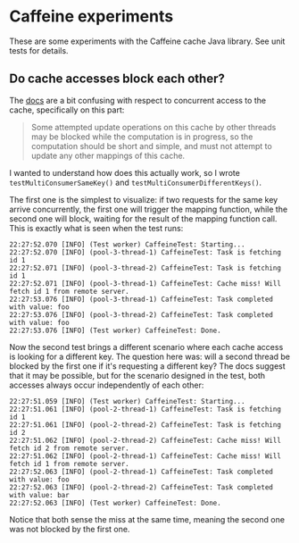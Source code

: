 
# Caffeine experiments

These are some experiments with the Caffeine cache Java library. See unit tests for details.

## Do cache accesses block each other?

The [docs](https://www.javadoc.io/doc/com.github.ben-manes.caffeine/caffeine/2.9.2/com/github/benmanes/caffeine/cache/Cache.html) are a bit confusing with respect to concurrent access to the cache, specifically on this part:

> Some attempted update operations on this cache by other threads may be blocked while the computation is in progress, so the computation should be short and simple, and must not attempt to update any other mappings of this cache.

I wanted to understand how does this actually work, so I wrote `testMultiConsumerSameKey()` and `testMultiConsumerDifferentKeys()`.

The first one is the simplest to visualize: if two requests for the same key arrive concurrently, the first one will trigger the mapping function, while the second one will block, waiting for the result of the mapping function call. This is exactly what is seen when the test runs:

```
22:27:52.070 [INFO] (Test worker) CaffeineTest: Starting...
22:27:52.070 [INFO] (pool-3-thread-1) CaffeineTest: Task is fetching id 1
22:27:52.071 [INFO] (pool-3-thread-2) CaffeineTest: Task is fetching id 1
22:27:52.071 [INFO] (pool-3-thread-1) CaffeineTest: Cache miss! Will fetch id 1 from remote server.
22:27:53.076 [INFO] (pool-3-thread-1) CaffeineTest: Task completed with value: foo
22:27:53.076 [INFO] (pool-3-thread-2) CaffeineTest: Task completed with value: foo
22:27:53.076 [INFO] (Test worker) CaffeineTest: Done.
```

Now the second test brings a different scenario where each cache access is looking for a different key. The question here was: will a second thread be blocked by the first one if it's requesting a different key? The docs suggest that it may be possible, but for the scenario designed in the test, both accesses always occur independently of each other:

```
22:27:51.059 [INFO] (Test worker) CaffeineTest: Starting...
22:27:51.061 [INFO] (pool-2-thread-1) CaffeineTest: Task is fetching id 1
22:27:51.061 [INFO] (pool-2-thread-2) CaffeineTest: Task is fetching id 2
22:27:51.062 [INFO] (pool-2-thread-2) CaffeineTest: Cache miss! Will fetch id 2 from remote server.
22:27:51.062 [INFO] (pool-2-thread-1) CaffeineTest: Cache miss! Will fetch id 1 from remote server.
22:27:52.063 [INFO] (pool-2-thread-1) CaffeineTest: Task completed with value: foo
22:27:52.063 [INFO] (pool-2-thread-2) CaffeineTest: Task completed with value: bar
22:27:52.063 [INFO] (Test worker) CaffeineTest: Done.
```

Notice that both sense the miss at the same time, meaning the second one was not blocked by the first one.
